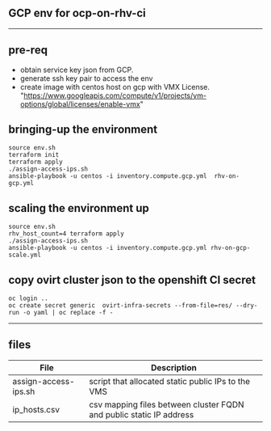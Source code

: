 ## GCP env for ocp-on-rhv-ci

---

## pre-req

- obtain service key json from GCP.
- generate ssh key pair to access the env
- create image with centos host on gcp with VMX License.
    "https://www.googleapis.com/compute/v1/projects/vm-options/global/licenses/enable-vmx"

## bringing-up the environment

  ```shell
  source env.sh
  terraform init
  terraform apply
  ./assign-access-ips.sh
  ansible-playbook -u centos -i inventory.compute.gcp.yml  rhv-on-gcp.yml

  ```

## scaling the environment up

  ```shell
  source env.sh
  rhv_host_count=4 terraform apply
  ./assign-access-ips.sh
  ansible-playbook -u centos -i inventory.compute.gcp.yml rhv-on-gcp-scale.yml
  ```

## copy  ovirt cluster json  to the openshift CI secret

   ```shell
   oc login ..
   oc create secret generic  ovirt-infra-secrets --from-file=res/ --dry-run -o yaml | oc replace -f -
   ```

---

## files

| File  | Description |
|---|----|
| assign-access-ips.sh  | script that allocated static public IPs to the VMS   |
| ip_hosts.csv |  csv mapping files between cluster FQDN and public static IP address  |

